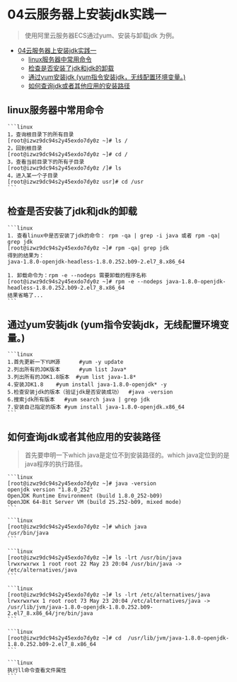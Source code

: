 # 04云服务器上安装jdk实践一

>使用阿里云服务器ECS通过yum、安装与卸载jdk 为例。

- [04云服务器上安装jdk实践一](#04云服务器上安装jdk实践一)
  - [linux服务器中常用命令](#linux服务器中常用命令)
  - [检查是否安装了jdk和jdk的卸载](#检查是否安装了jdk和jdk的卸载)
  - [通过yum安装jdk (yum指令安装jdk，无线配置环境变量。)](#通过yum安装jdk-yum指令安装jdk无线配置环境变量)
  - [如何查询jdk或者其他应用的安装路径](#如何查询jdk或者其他应用的安装路径)

## linux服务器中常用命令

    ```linux
    1，查询根目录下的所有目录
    [root@izwz9dc94s2y45exdo7dy0z ~]# ls /
    2，回到根目录
    [root@izwz9dc94s2y45exdo7dy0z ~]# cd /
    3，查看当前目录下的所有子目录
    [root@izwz9dc94s2y45exdo7dy0z /]# ls
    4，进入某一个子目录
    [root@izwz9dc94s2y45exdo7dy0z usr]# cd /usr
    ```

## 检查是否安装了jdk和jdk的卸载

    ```linux
    1. 查看linux中是否安装了jdk的命令： rpm -qa | grep -i java 或者 rpm -qa| grep jdk
    [root@izwz9dc94s2y45exdo7dy0z ~]# rpm -qa| grep jdk
    得到的结果为：
    java-1.8.0-openjdk-headless-1.8.0.252.b09-2.el7_8.x86_64

    1. 卸载命令为：rpm -e --nodeps 需要卸载的程序名称
    [root@izwz9dc94s2y45exdo7dy0z ~]# rpm -e --nodeps java-1.8.0-openjdk-headless-1.8.0.252.b09-2.el7_8.x86_64
    结果省略了...
    ```

## 通过yum安装jdk (yum指令安装jdk，无线配置环境变量。)

    ```linux
    1.首先更新一下YUM源      #yum -y update
    2.列出所有的JDK版本      #yum list Java*
    3.列出所有的JDK1.8版本  #yum list java-1.8*
    4.安装JDK1.8    #yum install java-1.8.0-openjdk* -y
    5.检查安装jdk的版本（验证jdk是否安装成功）  #java -version
    6.搜索jdk所有版本   #yum search java | grep jdk
    7.安装自己指定的版本 #yum install java-1.8.0-openjdk.x86_64
    ```

## 如何查询jdk或者其他应用的安装路径

> 首先要申明一下which java是定位不到安装路径的。which java定位到的是java程序的执行路径。

    ```linux
    [root@izwz9dc94s2y45exdo7dy0z ~]# java -version
    openjdk version "1.8.0_252"
    OpenJDK Runtime Environment (build 1.8.0_252-b09)
    OpenJDK 64-Bit Server VM (build 25.252-b09, mixed mode)
    ```

    ```linux
    [root@izwz9dc94s2y45exdo7dy0z ~]# which java
    /usr/bin/java
    ```

    ```linux
    [root@izwz9dc94s2y45exdo7dy0z ~]# ls -lrt /usr/bin/java
    lrwxrwxrwx 1 root root 22 May 23 20:04 /usr/bin/java -> /etc/alternatives/java
    ```

    ```linux
    [root@izwz9dc94s2y45exdo7dy0z ~]# ls -lrt /etc/alternatives/java
    lrwxrwxrwx 1 root root 73 May 23 20:04 /etc/alternatives/java -> /usr/lib/jvm/java-1.8.0-openjdk-1.8.0.252.b09-2.el7_8.x86_64/jre/bin/java
    ```

    ```linux
    [root@izwz9dc94s2y45exdo7dy0z ~]# cd  /usr/lib/jvm/java-1.8.0-openjdk-1.8.0.252.b09-2.el7_8.x86_64
    ```

    ```linux
    执行ll命令查看文件属性
    ```
